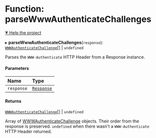 # Function: parseWwwAuthenticateChallenges

[💗 Help the project](https://github.com/sponsors/panva)

▸ **parseWwwAuthenticateChallenges**(`response`): [`WWWAuthenticateChallenge`](../interfaces/WWWAuthenticateChallenge.md)[] \| `undefined`

Parses the `WWW-Authenticate` HTTP Header from a Response instance.

#### Parameters

| Name | Type |
| :------ | :------ |
| `response` | [`Response`]( https://developer.mozilla.org/docs/Web/API/Response ) |

#### Returns

[`WWWAuthenticateChallenge`](../interfaces/WWWAuthenticateChallenge.md)[] \| `undefined`

Array of [WWWAuthenticateChallenge](../interfaces/WWWAuthenticateChallenge.md) objects. Their order from the response is
  preserved. `undefined` when there wasn't a `WWW-Authenticate` HTTP Header returned.
